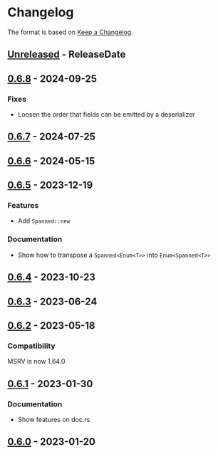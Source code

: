 # Changelog

The format is based on [Keep a Changelog].

[Keep a Changelog]: http://keepachangelog.com/en/1.0.0/

<!-- next-header -->
## [Unreleased] - ReleaseDate

## [0.6.8] - 2024-09-25

### Fixes

- Loosen the order that fields can be emitted by a deserializer

## [0.6.7] - 2024-07-25

## [0.6.6] - 2024-05-15

## [0.6.5] - 2023-12-19

### Features

- Add `Spanned::new`

### Documentation

- Show how to transpose a `Spanned<Enum<T>>` into `Enum<Spanned<T>>`

## [0.6.4] - 2023-10-23

## [0.6.3] - 2023-06-24

## [0.6.2] - 2023-05-18

### Compatibility

MSRV is now 1.64.0

## [0.6.1] - 2023-01-30

### Documentation

- Show features on doc.rs

## [0.6.0] - 2023-01-20

<!-- next-url -->
[Unreleased]: https://github.com/toml-rs/toml/compare/serde_spanned-v0.6.8...HEAD
[0.6.8]: https://github.com/toml-rs/toml/compare/serde_spanned-v0.6.7...serde_spanned-v0.6.8
[0.6.7]: https://github.com/toml-rs/toml/compare/serde_spanned-v0.6.6...serde_spanned-v0.6.7
[0.6.6]: https://github.com/toml-rs/toml/compare/serde_spanned-v0.6.5...serde_spanned-v0.6.6
[0.6.5]: https://github.com/toml-rs/toml/compare/serde_spanned-v0.6.4...serde_spanned-v0.6.5
[0.6.4]: https://github.com/toml-rs/toml/compare/serde_spanned-v0.6.3...serde_spanned-v0.6.4
[0.6.3]: https://github.com/toml-rs/toml/compare/serde_spanned-v0.6.2...serde_spanned-v0.6.3
[0.6.2]: https://github.com/toml-rs/toml/compare/serde_spanned-v0.6.1...serde_spanned-v0.6.2
[0.6.1]: https://github.com/toml-rs/toml/compare/serde_spanned-v0.6.0...serde_spanned-v0.6.1
[0.6.0]: https://github.com/toml-rs/toml/compare/205859ff8c88fcc351ca55abc08139a6785fd075...serde_spanned-v0.6.0
